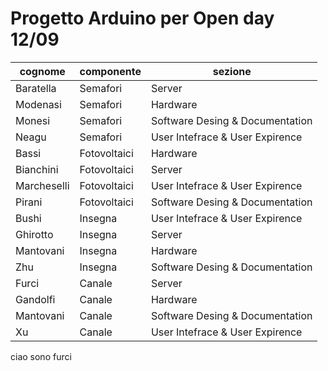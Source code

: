 # Progetto Arduino per Open day 12/09 

| cognome     | componente   | sezione                         |
| ------------| ------------ | ------------------------------- |
| Baratella   | Semafori     | Server                          |
| Modenasi    | Semafori     | Hardware                        |
| Monesi      | Semafori     | Software Desing & Documentation |
| Neagu       | Semafori     | User Intefrace & User Expirence |
| Bassi       | Fotovoltaici | Hardware                        |
| Bianchini   | Fotovoltaici | Server                          |
| Marcheselli | Fotovoltaici | User Intefrace & User Expirence |
| Pirani      | Fotovoltaici | Software Desing & Documentation |
| Bushi       | Insegna      | User Intefrace & User Expirence |
| Ghirotto    | Insegna      | Server                          |
| Mantovani   | Insegna      | Hardware                        |
| Zhu         | Insegna      | Software Desing & Documentation |
| Furci       | Canale       | Server                          |
| Gandolfi    | Canale       | Hardware                        |
| Mantovani   | Canale       | Software Desing & Documentation |
| Xu          | Canale       | User Intefrace & User Expirence |

ciao sono furci
